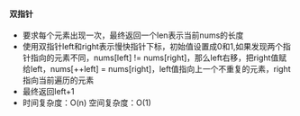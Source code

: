 #### 双指针
* 要求每个元素出现一次，最终返回一个len表示当前nums的长度
* 使用双指针left和right表示慢快指针下标，初始值设置成0和1,如果发现两个指针指向的元素不同，nums[left] != nums[right]，那么left右移，把right值赋给left，nums[++left] = nums[right]，left值指向上一个不重复的元素，right指向当前遍历的元素
* 最终返回left+1
* 时间复杂度：O(n) 空间复杂度：O(1)
